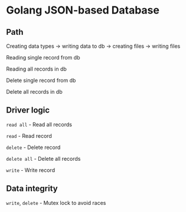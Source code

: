 # Golang JSON-based Database

## Path

Creating data types -> writing data to db -> creating files -> writing files

Reading single record from db

Reading all records in db

Delete single record from db

Delete all records in db

## Driver logic

`read all` - Read all records

`read` -  Read record

`delete` - Delete record

`delete all` - Delete all records

`write` - Write record

## Data integrity

`write`, `delete` - Mutex lock to avoid races